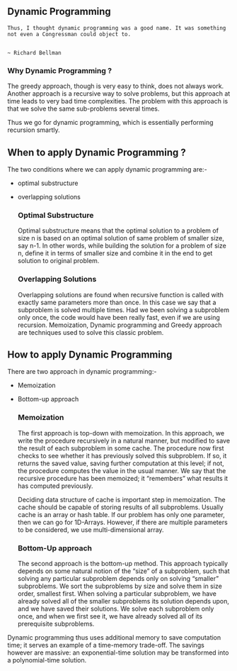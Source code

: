 ## Dynamic Programming

```
Thus, I thought dynamic programming was a good name. It was something not even a Congressman could object to.

                                                                                      ~ Richard Bellman
```

### Why Dynamic Programming ?

The greedy approach, though is very easy to think, does not always work. Another approach is a recursive way to solve problems, but this approach at time leads to very bad time complexities. The problem with this approach is that we solve the same sub-problems several times.

Thus we go for dynamic programming, which is essentially performing recursion smartly. 

## When to apply Dynamic Programming ?

The two conditions where we can apply dynamic programming are:-
* optimal substructure 
* overlapping solutions

    ### Optimal Substructure 

    Optimal substructure means that the optimal solution to a problem of size n is based on an optimal solution of same problem of smaller size, say n-1. In other words, while building the solution for a problem of size n, define it in terms of smaller size and combine it in the end to get solution to original problem.

    ### Overlapping Solutions

    Overlapping solutions are found when recursive function is called with exactly same parameters more than once. In this case we say that a subproblem is solved multiple times.  Had we been solving a subproblem only once, the code would have
    been really fast, even if we are using recursion. Memoization, Dynamic
    programming and Greedy approach are techniques used to solve this classic
    problem.

## How to apply Dynamic Programming

There are two approach in dynamic programming:-

* Memoization
* Bottom-up approach

    ### Memoization

    The first approach is top-down with memoization. In this approach, we write the procedure recursively in a natural manner, but modified to save the result of each subproblem in some cache. The procedure now first checks to see whether it has previously solved this subproblem. If so, it returns the saved value, saving further computation at this level; if not, the procedure computes the value in the usual manner. We say that the recursive procedure has been memoized; it “remembers” what results it has computed previously.

    Deciding data structure of cache is important step in memoization. The cache should be capable of storing results of all subproblems. Usually cache is an array or hash table. If our problem has only one parameter, then we can go for 1D-Arrays. However, if there are multiple parameters to be considered, we use multi-dimensional array.

    ### Bottom-Up approach

    The second approach is the bottom-up method. This approach typically depends on some natural notion of the “size” of a subproblem, such that solving any particular subproblem depends only on solving “smaller” subproblems. We sort the subproblems by size and solve them in size order, smallest first. When solving a particular subproblem, we have already solved all of the smaller subproblems its solution depends upon, and we have saved their solutions. We solve each subproblem only once, and when we first see it, we have already solved all of its prerequisite subproblems.

Dynamic programming thus uses additional memory to save computation time; it serves an example of a time-memory trade-off. The savings however are massive: an exponential-time solution may be transformed into a polynomial-time solution.


